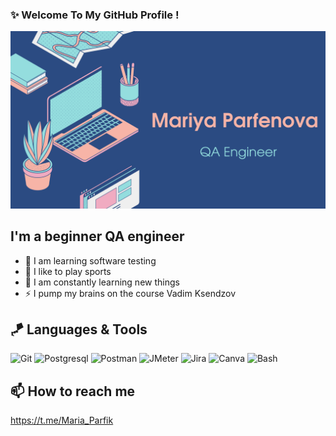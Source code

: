 ### ✨ Welcome To My GitHub Profile !

![Braydon's GitHub Banner](./GitHubHeader.png)

## I'm a beginner QA engineer
- 💪 I am learning software testing
- 🎉 I like to play sports
- 🥅 I am constantly learning new things
- ⚡ I pump my brains on the course Vadim Ksendzov

## 🪁 Languages & Tools

![Git](https://img.shields.io/static/v1?style=for-the-badge&logo=git&message=Git&label=&color=F05032&labelColor=000000)
![Postgresql](https://img.shields.io/static/v1?style=for-the-badge&logo=Postgresql&message=Postgresql&label=&color=32aab8&labelColor=000000)
![Postman](https://img.shields.io/static/v1?style=for-the-badge&logo=Postman&message=Postman&label=&color=F05032&labelColor=000000)
![JMeter](https://img.shields.io/static/v1?style=for-the-badge&logo=apachejmeter&message=Jmeter&label=&color=852677&labelColor=000000)
![Jira](https://img.shields.io/static/v1?style=for-the-badge&logo=Jiral&message=Jira&label=&color=32aab8&labelColor=000000)
![Canva](https://img.shields.io/static/v1?style=for-the-badge&logo=canva&message=Canva&label=&color=00c4cc&labelColor=000000)
![Bash](https://img.shields.io/static/v1?style=for-the-badge&logo=Bash&message=Bash&label=&color=9ACD32&labelColor=000000)


## 📫 How to reach me

https://t.me/Maria_Parfik
